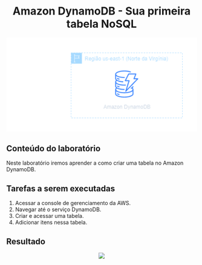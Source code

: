 <h1 align=center> Amazon DynamoDB - Sua primeira tabela NoSQL </h1>

<div align=center>
    <img width="800px" src="./../../../assets/imgs/labs/DynamoDB/lab-1-arch.png">
</div>

<h2> Conteúdo do laboratório </h2>

Neste laboratório iremos aprender a como criar uma tabela no Amazon DynamoDB.

<h2>Tarefas a serem executadas</h2>

1. Acessar a console de gerenciamento da AWS.
2. Navegar até o serviço DynamoDB.
3. Criar e acessar uma tabela.
4. Adicionar itens nessa tabela.

<h2>Resultado</h2>

<div align=center>
    <img width="800px" src="./../../../assets/imgs/labs/DynamoDB/lab-1-resultado.png">
</div>